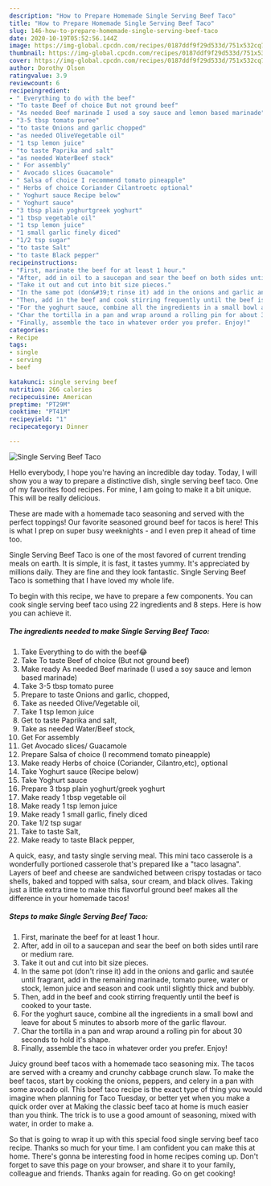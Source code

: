 ```yaml
---
description: "How to Prepare Homemade Single Serving Beef Taco"
title: "How to Prepare Homemade Single Serving Beef Taco"
slug: 146-how-to-prepare-homemade-single-serving-beef-taco
date: 2020-10-19T05:52:56.144Z
image: https://img-global.cpcdn.com/recipes/0187ddf9f29d533d/751x532cq70/single-serving-beef-taco-recipe-main-photo.jpg
thumbnail: https://img-global.cpcdn.com/recipes/0187ddf9f29d533d/751x532cq70/single-serving-beef-taco-recipe-main-photo.jpg
cover: https://img-global.cpcdn.com/recipes/0187ddf9f29d533d/751x532cq70/single-serving-beef-taco-recipe-main-photo.jpg
author: Dorothy Olson
ratingvalue: 3.9
reviewcount: 6
recipeingredient:
- " Everything to do with the beef"
- "To taste Beef of choice But not ground beef"
- "As needed Beef marinade I used a soy sauce and lemon based marinade"
- "3-5 tbsp tomato puree"
- "to taste Onions and garlic chopped"
- "as needed OliveVegetable oil"
- "1 tsp lemon juice"
- "to taste Paprika and salt"
- "as needed WaterBeef stock"
- " For assembly"
- " Avocado slices Guacamole"
- " Salsa of choice I recommend tomato pineapple"
- " Herbs of choice Coriander Cilantroetc optional"
- " Yoghurt sauce Recipe below"
- " Yoghurt sauce"
- "3 tbsp plain yoghurtgreek yoghurt"
- "1 tbsp vegetable oil"
- "1 tsp lemon juice"
- "1 small garlic finely diced"
- "1/2 tsp sugar"
- "to taste Salt"
- "to taste Black pepper"
recipeinstructions:
- "First, marinate the beef for at least 1 hour."
- "After, add in oil to a saucepan and sear the beef on both sides until rare or medium rare."
- "Take it out and cut into bit size pieces."
- "In the same pot (don&#39;t rinse it) add in the onions and garlic and sautée until fragrant, add in the remaining marinade, tomato puree, water or stock, lemon juice and season and cook until slightly thick and bubbly."
- "Then, add in the beef and cook stirring frequently until the beef is cooked to your taste."
- "For the yoghurt sauce, combine all the ingredients in a small bowl and leave for about 5 minutes to absorb more of the garlic flavour."
- "Char the tortilla in a pan and wrap around a rolling pin for about 30 seconds to hold it&#39;s shape."
- "Finally, assemble the taco in whatever order you prefer. Enjoy!"
categories:
- Recipe
tags:
- single
- serving
- beef

katakunci: single serving beef 
nutrition: 266 calories
recipecuisine: American
preptime: "PT29M"
cooktime: "PT41M"
recipeyield: "1"
recipecategory: Dinner

---
```



![Single Serving Beef Taco](https://img-global.cpcdn.com/recipes/0187ddf9f29d533d/751x532cq70/single-serving-beef-taco-recipe-main-photo.jpg)

Hello everybody, I hope you're having an incredible day today. Today, I will show you a way to prepare a distinctive dish, single serving beef taco. One of my favorites food recipes. For mine, I am going to make it a bit unique. This will be really delicious.

These are made with a homemade taco seasoning and served with the perfect toppings! Our favorite seasoned ground beef for tacos is here! This is what I prep on super busy weeknights - and I even prep it ahead of time too.

Single Serving Beef Taco is one of the most favored of current trending meals on earth. It is simple, it is fast, it tastes yummy. It's appreciated by millions daily. They are fine and they look fantastic. Single Serving Beef Taco is something that I have loved my whole life.


To begin with this recipe, we have to prepare a few components. You can cook single serving beef taco using 22 ingredients and 8 steps. Here is how you can achieve it.

<!--inarticleads1-->

##### The ingredients needed to make Single Serving Beef Taco:

1. Take  Everything to do with the beef😂
1. Take To taste Beef of choice (But not ground beef)
1. Make ready As needed Beef marinade (I used a soy sauce and lemon based marinade)
1. Take 3-5 tbsp tomato puree
1. Prepare to taste Onions and garlic, chopped,
1. Take as needed Olive/Vegetable oil,
1. Take 1 tsp lemon juice
1. Get to taste Paprika and salt,
1. Take as needed Water/Beef stock,
1. Get  For assembly
1. Get  Avocado slices/ Guacamole
1. Prepare  Salsa of choice (I recommend tomato pineapple)
1. Make ready  Herbs of choice (Coriander, Cilantro,etc), optional
1. Take  Yoghurt sauce (Recipe below)
1. Take  Yoghurt sauce
1. Prepare 3 tbsp plain yoghurt/greek yoghurt
1. Make ready 1 tbsp vegetable oil
1. Make ready 1 tsp lemon juice
1. Make ready 1 small garlic, finely diced
1. Take 1/2 tsp sugar
1. Take to taste Salt,
1. Make ready to taste Black pepper,


A quick, easy, and tasty single serving meal. This mini taco casserole is a wonderfully portioned casserole that&#39;s prepared like a &#34;taco lasagna&#34;. Layers of beef and cheese are sandwiched between crispy tostadas or taco shells, baked and topped with salsa, sour cream, and black olives. Taking just a little extra time to make this flavorful ground beef makes all the difference in your homemade tacos! 

<!--inarticleads2-->

##### Steps to make Single Serving Beef Taco:

1. First, marinate the beef for at least 1 hour.
1. After, add in oil to a saucepan and sear the beef on both sides until rare or medium rare.
1. Take it out and cut into bit size pieces.
1. In the same pot (don&#39;t rinse it) add in the onions and garlic and sautée until fragrant, add in the remaining marinade, tomato puree, water or stock, lemon juice and season and cook until slightly thick and bubbly.
1. Then, add in the beef and cook stirring frequently until the beef is cooked to your taste.
1. For the yoghurt sauce, combine all the ingredients in a small bowl and leave for about 5 minutes to absorb more of the garlic flavour.
1. Char the tortilla in a pan and wrap around a rolling pin for about 30 seconds to hold it&#39;s shape.
1. Finally, assemble the taco in whatever order you prefer. Enjoy!


Juicy ground beef tacos with a homemade taco seasoning mix. The tacos are served with a creamy and crunchy cabbage crunch slaw. To make the beef tacos, start by cooking the onions, peppers, and celery in a pan with some avocado oil. This beef taco recipe is the exact type of thing you would imagine when planning for Taco Tuesday, or better yet when you make a quick order over at Making the classic beef taco at home is much easier than you think. The trick is to use a good amount of seasoning, mixed with water, in order to make a. 

So that is going to wrap it up with this special food single serving beef taco recipe. Thanks so much for your time. I am confident you can make this at home. There's gonna be interesting food in home recipes coming up. Don't forget to save this page on your browser, and share it to your family, colleague and friends. Thanks again for reading. Go on get cooking!
